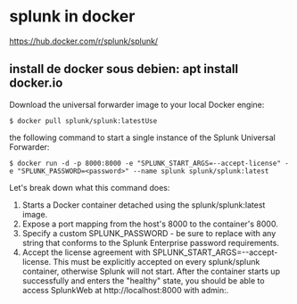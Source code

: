 # splunk in docker

https://hub.docker.com/r/splunk/splunk/

## install de docker sous debien: apt install docker.io

Download the universal forwarder image to your local Docker engine:

`$ docker pull splunk/splunk:latestUse`

 the following command to start a single instance of the Splunk Universal Forwarder:

`$ docker run -d -p 8000:8000 -e "SPLUNK_START_ARGS=--accept-license" -e "SPLUNK_PASSWORD=<password>" --name splunk splunk/splunk:latest`

Let's break down what this command does:

1. Starts a Docker container detached using the splunk/splunk:latest image.
2. Expose a port mapping from the host's 8000 to the container's 8000.
3. Specify a custom SPLUNK_PASSWORD - be sure to replace <password> with any string that conforms to the Splunk Enterprise password requirements.
4. Accept the license agreement with SPLUNK_START_ARGS=--accept-license. This must be explicitly accepted on every splunk/splunk container, otherwise Splunk will not start.
After the container starts up successfully and enters the "healthy" state, you should be able to access SplunkWeb at http://localhost:8000 with admin:<password>.



